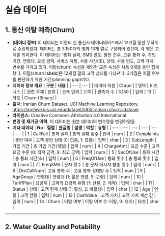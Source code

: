 # 실습 데이터

## **1. 통신 이탈 예측(Churn)**
- **(데이터 정보)** 이 데이터는 이란의 한 통신사 데이터베이스에서 12개월 동안 무작위로 수집되었다. 데이터는 총 3,150개의 행과 13개 열로 구성되어 있으며, 각 행은 고객을 의미한다. 이 데이터는 '통화 실패, SMS 빈도, 불만 건수, 고유 통화 수, 가입 기간, 연령대, 요금 금액, 서비스 유형, 사용 시간(초), 상태, 사용 빈도, 고객 가치' 변수를 가지고 있다. 이탈(churn) 속성을 제외한 모든 속성은 처음 9개월 동안 집계했다. 이탈(churn labels)은 12개월 말의 고객 상태를 나타낸다. 3개월은 이탈 여부를 판단하기 위한 기간(planning gap)이다.
- **데이터 정보 개요**
    | **구분** | **내용** |
    | --- | --- |
    | 데이터 이름 | Chrun |
    | 영역 | 비즈니스 |
    | 관련 주제 | 분류 |
    | 관측 단위 | 고객 |
    | 관측치 수 | 3,150 |
    | 입력 | 13 |
    | 타겟 | Churn (Binary) |
- **출처:** Iranian Churn Dataset. UCI Machine Learning Repository. https://archive.ics.uci.edu/dataset/563/iranian+churn+dataset.
- **라이센스:** Creative Commons Attribution 4.0 International
- **변경 및 재가공 이력:** 이 데이터는 원본 데이터의 변수명을 변경하였음
- **메타 데이터**
      | **No** | **컬럼** | **한글명** | **설명** | **역할** | **유형** |
    | --- | --- | --- | --- | --- | --- |
    | 1 | CallFail | 통화 실패 | 통화 실패 횟수 | 입력 | num |
    | 2 | Complaints | 불만 여부 | 고객 불만 상태 (0: 없음, 1: 있음) | 입력 | char |
    | 3 | SubLength | 가입 기간 | 총 가입 기간(개월) | 입력 | num |
    | 4 | ChargeAmt | 요금 수준 | 고객 요금 수준 (0: 최저 금액, 9: 최고 금액) | 입력 | num |
    | 5 | SecOfUse | 통화 시간 | 총 통화 시간(초) | 입력 | num |
    | 6 | FreqOfUse | 통화 횟수 | 총 통화 횟수 | 입력 | num |
    | 7 | FreqSMS | 문자 횟수 | 총 문자 메시지 발송 횟수 | 입력 | num |
    | 8 | DistCallNum | 고유 통화 수 | 고유 통화 상대방 수 | 입력 | num |
    | 9 | AgeGroup | 연령대 | 연령대 (1: 젊은 연령, 5: 고령) | 입력 | num |
    | 10 | TariffPlan | 요금제 | 고객의 요금제 유형 (1: 선불, 2: 계약) | 입력 | char |
    | 11 | Status | 상태 | 고객 현재 상태 (1: 활성, 2: 비활성) | 입력 | char |
    | 12 | Age | 연령 | 고객 연령 | 입력 | num |
    | 13 | CustValue | 고객 가치 | 고객 가치 계산 값 | 입력 | num |
    | 14 | Churn | 이탈 여부 | 이탈 여부 (1: 이탈, 0: 유지) | 타겟 | char |

---

## 2. Water Quality and Potability


